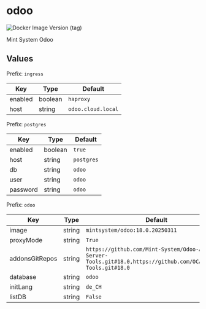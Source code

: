 # odoo

![Docker Image Version (tag)](https://img.shields.io/docker/v/mintsystem/odoo/18.0)

Mint System Odoo

## Values

Prefix: `ingress`

| Key     | Type    | Default            |
| ------- | ------- | ------------------ |
| enabled | boolean | `haproxy`          |
| host    | string  | `odoo.cloud.local` |

Prefix: `postgres`

| Key      | Type    | Default              |
| -------- | ------- | -------------------- |
| enabled  | boolean | `true` |
| host     | string  | `postgres`           |
| db       | string  | `odoo`               |
| user     | string  | `odoo`               |
| password | string  | `odoo`               |

Prefix: `odoo`

| Key            | Type   | Default                                                                                                       |
| -------------- | ------ | ------------------------------------------------------------------------------------------------------------- |
| image          | string | `mintsystem/odoo:18.0.20250311`                                                                               |
| proxyMode      | string | `True`                                                                                                        |
| addonsGitRepos | string | `https://github.com/Mint-System/Odoo-Apps-Server-Tools.git#18.0,https://github.com/OCA/Server-Tools.git#18.0` |
| database       | string | `odoo`                                                                                                        |
| initLang       | string | `de_CH`                                                                                                       |
| listDB         | string | `False`                                                                                                       |
